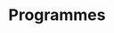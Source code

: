 ---
title: "Programmes"
draft: false
# page title background image
bg_image: "images/backgrounds/page-title.jpg"
# meta description
description : ""
---
